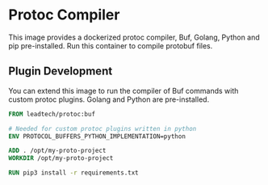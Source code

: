 # Protoc Compiler

This image provides a dockerized protoc compiler, Buf, Golang, Python and pip pre-installed.
Run this container to compile protobuf files. 

## Plugin Development

You can extend this image to run the compiler of Buf commands with custom protoc plugins. 
Golang and Python are pre-installed. 

```dockerfile
FROM leadtech/protoc:buf

# Needed for custom protoc plugins written in python
ENV PROTOCOL_BUFFERS_PYTHON_IMPLEMENTATION=python

ADD . /opt/my-proto-project
WORKDIR /opt/my-proto-project

RUN pip3 install -r requirements.txt
```